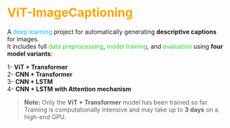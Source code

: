 # <span style="color:#FFA500;"> ViT-ImageCaptioning</span>

A <span style="color:#00BFFF;">deep learning</span> project for automatically generating **descriptive captions** for images.  
It includes full <span style="color:#32CD32;">data preprocessing</span>, <span style="color:#32CD32;">model training</span>, and <span style="color:#32CD32;">evaluation</span> using **four model variants**:

1- **ViT + Transformer**  
2- **CNN + Transformer**  
3- **CNN + LSTM**  
4- **CNN + LSTM with Attention mechanism**  

> **Note:** Only the **ViT + Transformer** model has been trained so far. Training is computationally intensive and may take up to **3 days** on a high-end GPU.
